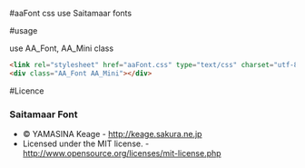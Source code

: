 #aaFont
css use Saitamaar fonts

#usage

use AA_Font, AA_Mini class
```html
<link rel="stylesheet" href="aaFont.css" type="text/css" charset="utf-8" />
<div class="AA_Font AA_Mini"></div>
```

#Licence


### Saitamaar Font

* &copy; YAMASINA Keage - http://keage.sakura.ne.jp
* Licensed under the MIT license. - http://www.opensource.org/licenses/mit-license.php
